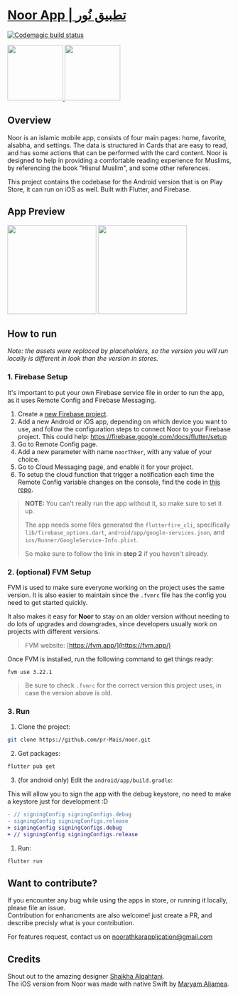 # [Noor App | تطبيق نُور](https://noorathkar.com)

[![Codemagic build status](https://api.codemagic.io/apps/6208f023546bd24402e57b64/6208f023546bd24402e57b63/status_badge.svg)](https://codemagic.io/apps/6208f023546bd24402e57b64/6208f023546bd24402e57b63/latest_build)

<p>
  <a href="https://apps.apple.com/sa/app/نور-noor/id1463334485">
    <img src="https://user-images.githubusercontent.com/41123719/117558302-db848980-b084-11eb-8ef8-1dac2eb5ea56.png" atl="app-store-badge" width="125"/>     
  </a>
  <a href="https://play.google.com/store/apps/details?id=com.noor.sa">
    <img src="https://user-images.githubusercontent.com/41123719/117558323-243c4280-b085-11eb-857d-219e2c9d88c6.png" atl="google-play-badge" width="125"/>     
  </a>
</p>

## Overview

Noor is an islamic mobile app, consists of four main pages: home, favorite, alsabha, and settings. The data is structured in Cards that are easy to read, and has some actions that can be performed with the card content. Noor is designed to help in providing a comfortable reading experience for Muslims, by referencing the book "Hisnul Muslim", and some other references.

This project contains the codebase for the Android version that is on Play Store, it can run on iOS as well. Built with Flutter, and Firebase.

## App Preview

<p>
   <img src="https://user-images.githubusercontent.com/41123719/118995957-3759e700-b990-11eb-99dc-2964369af25a.gif" atl="Noor Light Mode" width="200"/>     
   <img src="https://user-images.githubusercontent.com/41123719/118996008-40e34f00-b990-11eb-86ac-e82c3c99b61d.gif" atl="Noor Dark Mode" width="200"/>     
</p>

## How to run

_Note: the assets were replaced by placeholders, so the version you will run locally is different in look than the version in stores._

### 1. Firebase Setup

It's important to put your own Firebase service file in order to run the app, as it uses Remote Config and Firebase Messaging.

1. Create a [new Firebase project](https://console.firebase.google.com/).
2. Add a new Android or iOS app, depending on which device you want to use, and follow the configuration steps to connect Noor to your Firebase project. This could help: https://firebase.google.com/docs/flutter/setup
3. Go to Remote Config page.
4. Add a new parameter with name `noorThker`, with any value of your choice.
5. Go to Cloud Messaging page, and enable it for your project.
6. To setup the cloud function that trigger a notification each time the Remote Config variable changes on the console, find the code in [this repo](https://github.com/Maryom/Noor_RemoteConfig).

> **NOTE:** You can't really run the app without it, so make sure to set it up.
>
> The app needs some files generated the `flutterfire_cli`, specifically `lib/firebase_options.dart`, `android/app/google-services.json`, and `ios/Runner/GoogleService-Info.plist`.
>
> So make sure to follow the link in **step 2** if you haven't already.

### 2. (optional) FVM Setup

FVM is used to make sure everyone working on the project uses the same version. It is also easier to maintain since the `.fvmrc` file has the config you need to get started quickly.

It also makes it easy for **Noor** to stay on an older version without needing to do lots of upgrades and downgrades, since developers usually work on projects with different versions.

> FVM website: [https://fvm.app/](https://fvm.app/)

Once FVM is installed, run the following command to get things ready:

```
fvm use 3.22.1
```

> Be sure to check `.fvmrc` for the correct version this project uses, in case the version above is old.

### 3. Run

1. Clone the project:

```bash
git clone https://github.com/pr-Mais/noor.git
```

2. Get packages:

```bash
flutter pub get
```

3. (for android only) Edit the `android/app/build.gradle`:

This will allow you to sign the app with the debug keystore, no need to make a keystore just for development :D

```diff
- // signingConfig signingConfigs.debug
- signingConfig signingConfigs.release
+ signingConfig signingConfigs.debug
+ // signingConfig signingConfigs.release
```

1. Run:

```bash
flutter run
```

## Want to contribute?

If you encounter any bug while using the apps in store, or running it locally, please file an issue.
<br /> Contribution for enhancments are also welcome! just create a PR, and describe precisly what is your contribution.

For features request, contact us on [noorathkarapplication@gmail.com](mailto:noorathkarapplication@gmail.com?subject=%D8%A7%D9%82%D8%AA%D8%B1%D8%A7%D8%AD&body=%D8%A7%D9%84%D8%B3%D9%84%D8%A7%D9%85%20%D8%B9%D9%84%D9%8A%D9%83%D9%85%D8%8C)

## Credits

Shout out to the amazing designer [Shaikha Alqahtani](https://twitter.com/Ishaiookh).
<br/> The iOS version from Noor was made with native Swift by [Maryam Aljamea](https://twitter.com/0_1Mary).
